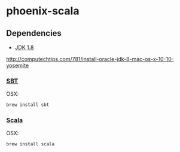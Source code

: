 # phoenix-scala

## Dependencies

- [JDK 1.8](http://www.oracle.com/technetwork/java/javase/downloads/jdk8-downloads-2133151.html)

http://computechtips.com/781/install-oracle-jdk-8-mac-os-x-10-10-yosemite

### [SBT](http://www.scala-sbt.org/)

OSX:

```bash
brew install sbt
```

### [Scala](http://www.scala-lang.org/)

OSX:

```bash
brew install scala
```

